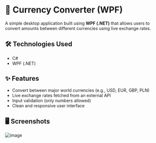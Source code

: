# 💱 Currency Converter (WPF)

A simple desktop application built using **WPF (.NET)** that allows users to convert amounts between different currencies using live exchange rates.

## 🛠️ Technologies Used

- C#
- WPF (.NET)

## ✨ Features

- Convert between major world currencies (e.g., USD, EUR, GBP, PLN)
- Live exchange rates fetched from an external API
- Input validation (only numbers allowed)
- Clean and responsive user interface

## 🖥️ Screenshots
![image](https://github.com/user-attachments/assets/1fa8b82b-5131-4eb5-9be5-46df8421fe4a)
